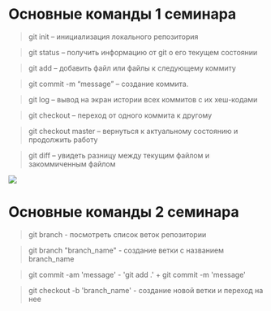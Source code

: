 # Основные команды 1 семинара 
>git init – инициализация локального репозитория

>git status – получить информацию от git о его текущем состоянии

>git add – добавить файл или файлы к следующему коммиту

>git commit -m “message” – создание коммита.

>git log – вывод на экран истории всех коммитов с их хеш-кодами

>git checkout – переход от одного коммита к другому

>git checkout master – вернуться к актуальному состоянию и продолжить работу

>git diff – увидеть разницу между текущим файлом и закоммиченным файлом

![](https://blog.facialix.com/wp-content/uploads/2021/03/what-is-git-most-useful-git-commands.jpg)

# Основные команды 2 семинара 

> git branch - посмотреть список веток репозитории

> git branch "branch_name" - создание ветки с названием branch_name 

>git commit -am 'message' - 'git add .' + git commit -m 'message'

> git checkout -b 'branch_name' - создание новой ветки и переход на нее